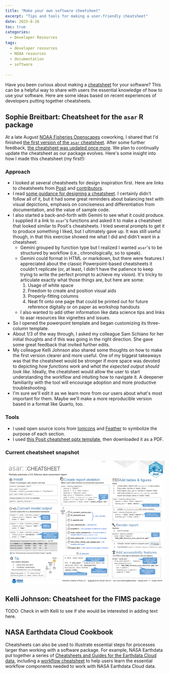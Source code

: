```yaml
---
title: "Make your own software cheetsheet"
excerpt: "Tips and tools for making a user-friendly cheatsheet"
date: 2025-8-26
toc: true
categories:
  - Developer Resources
tags:
  - developer resources
  - NOAA resources
  - documentation
  - software
  
---
```



Have you been curious about making a [cheatsheet](https://posit.co/resources/cheatsheets/) for your software? This can be a helpful way to share with users the essential knowledge of how to use your software. Here are some ideas based on recent experiences of developers putting together cheatsheets.

## Sophie Breitbart: Cheatsheet for the `asar` R package

At a late August [NOAA Fisheries Openscapes](https://nmfs-openscapes.github.io/) coworking, I shared that I'd finished [the first version of the `asar` cheatsheet](https://github.com/nmfs-ost/asar/blob/0a8fd9678800e068e301b94b67b00f40106a64d5/pkgdown/assets/asar_cheatsheet.pdf). After some further feedback, [the cheatsheet was updated once more](https://nmfs-ost.github.io/asar/asar_cheatsheet.pdf). We plan to continually update the cheatsheet as our package evolves. Here's some insight into how I made this cheatsheet (my first!):

### Approach

-   I looked at several cheatsheets for design inspiration first. Here are links to cheatsheets from [Posit](https://posit.co/resources/cheatsheets/) and [contributors](https://rstudio.github.io/cheatsheets/contributed-cheatsheets.html).
-   I read [some guidance for designing a cheatsheet](https://github.com/dmvillarreal/cheatsheets/tree/master?tab=readme-ov-file). I certainly didn't follow all of it, but it had some great reminders about balancing text with visual depictions, emphasis on conciseness and differentiation from documentation, and the value of sample code.
-   I also started a back-and-forth with Gemini to see what it could produce. I supplied it a link to `asar`'s functions and asked it to make a cheatsheet that looked similar to Posit's cheatsheets. I tried several prompts to get it to produce something I liked, but I ultimately gave up. It was still useful though, in that this exercise showed me what I did and didn't want in a cheatsheet:
    -   Gemini grouped by function type but I realized I wanted `asar`'s to be structured by workflow (i.e., chronologically, so to speak).
    -   Gemini could format in HTML or markdown, but there were features I appreciated about the classic Powerpoint-based cheatsheets it couldn't replicate (or, at least, I didn't have the patience to keep trying to write the perfect prompt to achieve my vision). It's tricky to articulate exactly what those things are, but here are some:
        1.  Usage of white space
        2.  Freedom to create and position visual aids
        3.  Properly-fitting columns
        4.  Neat fit onto one page that could be printed out for future reference digitally or on paper as workshop handouts
    -   I also wanted to add other information like data science tips and links to asar resources like vignettes and issues.
-   So I opened the powerpoint template and began customizing its three-column template.
-   About 1/3 of the way through, I asked my colleague Sam Schiano for her initial thoughts and if this was going in the right direction. She gave some great feedback that invited further edits.
-   My colleague Kelli Johnson also shared some thoughts on how to make the first version clearer and more useful. One of my biggest takeaways was that the cheatsheet would be stronger if more space was devoted to depicting *how functions work* and *what the expected output should look like*. Ideally, the cheatsheet would allow the user to start understanding the workflow and intuiting how to navigate it. A deepener familiarity with the tool will encourage adoption and more productive troubleshooting.
-   I'm sure we'll edit it as we learn more from our users about what's most important for them. Maybe we'll make a more reproducible version based in a format like Quarto, too.

### Tools

-   I used open source icons from [Ionicons](https://ionic.io/ionicons) and [Feather](https://feathericons.com/) to symbolize the purpose of each section.
-   I used [this Posit cheatsheet pptx template](https://github.com/rstudio/cheatsheets/blob/main/powerpoints/0-template.pptx), then downloaded it as a PDF.

### Current cheatsheet snapshot

[![Screenshot of the September 2025 \`asar\` cheatsheet.](images/asar_cheatsheet_20250910.png)](https://nmfs-ost.github.io/asar/asar_cheatsheet.pdf)

## Kelli Johnson: Cheatsheet for the FIMS package

TODO: Check in with Kelli to see if she would be interested in adding text here.

## NASA Earthdata Cloud Cookbook

Cheatsheets can also be used to illustrate essential steps for processes larger than working with a software package. For example, NASA Earthdata put together a series of [Cheatsheets and Guides for the Earthdata Cloud data](https://nasa-openscapes.github.io/earthdata-cloud-cookbook/glossary.html), including a [workflow cheatsheet](https://nasa-openscapes.github.io/earthdata-cloud-cookbook/glossary.html#workflow-cheatsheet) to help users learn the essential workflow components needed to work with NASA Earthdata Cloud data.
